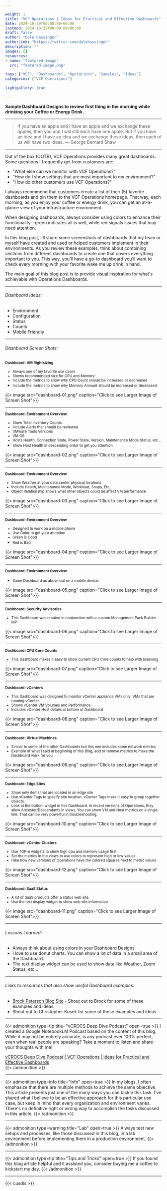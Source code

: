 ```yaml
---

weight: 1
title: "VCF Operations | Ideas for Practical and Effective Dashboards"
date: 2024-10-29T00:00:00+00:00
lastmod: 2024-10-29T00:00:00+00:00
draft: false
author: "Dale Hassinger"
authorLink: "https://twitter.com/dalehassinger"
description: ""
images: []
resources:
- name: "featured-image"
  src: "featured-image.png"

tags: ["VCF", "Dashboards", "Operations", "Samples", "Ideas"]
categories: ["VCF Operations"]

lightgallery: true

---
```


**Sample Dashboard Designs to review first thing in the morning while drinking your Coffee or Energy Drink.**

<!--more-->

---

>If you have an apple and I have an apple and we exchange these apples, then you and I will still each have one apple. But if you have an idea and I have an idea and we exchange these ideas, then each of us will have two ideas. — George Bernard Shaw

---

Out of the box (OOTB), VCF Operations provides many great dashboards. Some questions I frequently get from customers are:  

* "What else can we monitor with VCF Operations?"  
* "How do I show settings that are most important to my environment?"  
* "How do other customers use VCF Operations?"

I always recommend that customers create a list of their (5) favorite dashboards and pin them to the VCF Operations homepage. That way, each morning, as you enjoy your coffee or energy drink, you can get an at-a-glance view of your infrastructure environment.  

When designing dashboards, always consider using colors to enhance their functionality—green indicates all is well, while red signals issues that may need attention.  

In this blog post, I’ll share some screenshots of dashboards that my team or myself have created and used or helped customers implement in their environments. As you review these examples, think about combining sections from different dashboards to create one that covers everything important to you. This way, you’ll have a go-to dashboard you’ll want to check every morning with your favorite wake me up drink in hand.  

The main goal of this blog post is to provide visual inspiration for what's achievable with Operations Dashboards.  

---

###### Dashboard Ideas:  

* Environment  
* Configuration  
* Status  
* Counts  
* Mobile Friendly    

---

###### Dashboard Screen Shots:  

<small>**Dashboard: VM Rightsizing**  
* Always one of my favorite use cases  
* Shows recommended size for CPU and Memory  
* Include the metrics to show why CPU Count should be increased or decreased
* Include the metrics to show why Memory Amount should be increased or decreased</small>  

{{< image src="dashboard-01.png" caption="Click to see Larger Image of Screen Shot">}}  

---

<small>**Dashboard: Environment Overview**  
* Show Total Inventory Counts  
* Include Alerts that should be reviewed  
* VMware Tools Versions  
* VM OS  
* Hosts Health, Connection State, Power State, Version, Maintenance Mode Status, etc...  
* Show Host Health in descending order to get you attention</small>  

{{< image src="dashboard-02.png" caption="Click to see Larger Image of Screen Shot">}}  

---

<small>**Dashboard: Environment Overview**  
* Show Weather at your data center physical locations  
* Include Health, Maintenance Mode, Workload, Snaps, Etc...  
* Object Relationship shows what other objects could be affect VM performance  
</small>  

{{< image src="dashboard-03.png" caption="Click to see Larger Image of Screen Shot">}}  

---

<small>**Dashboard: Environment Overview**  
* Designed to work on a mobile phone  
* Use Color to get your attention  
* Green is Good  
* Red is Bad</small>  

{{< image src="dashboard-04.png" caption="Click to see Larger Image of Screen Shot">}}  

---

<small>**Dashboard: Environment Overview**  
* Same Dashboard as above but on a mobile device.</small>  

{{< image src="dashboard-05.png" caption="Click to see Larger Image of Screen Shot">}}  

---

<small>**Dashboard: Security Advisories**  
* This Dashboard was created in conjunction with a custom Management Pack Builder MP
</small>  

{{< image src="dashboard-06.png" caption="Click to see Larger Image of Screen Shot">}}  

---

<small>**Dashboard: CPU Core Counts**  
* This Dashboard makes it easy to show current CPU Core counts to help with licensing
</small>  

{{< image src="dashboard-07.png" caption="Click to see Larger Image of Screen Shot">}}  

---

<small>**Dashboard: vCenters**  
* This Dashboard was designed to monitor vCenter appliance VMs only. VMs that are running vCenter.
* Shows vCenter VM Volumes and Performance
* Includes vCenter Host details at bottom of Dashboard
</small>  

{{< image src="dashboard-08.png" caption="Click to see Larger Image of Screen Shot">}}  

---

<small>**Dashboard: Virtual Machines**  
* Similar to some of the other Dashboards but this one includes some network metrics
* Example of what I said at beginning of this Blog, add or remove metrics to make the Dashboard work for you
</small>  

{{< image src="dashboard-09.png" caption="Click to see Larger Image of Screen Shot">}}  

---

<small>**Dashboard: Edge Sites**  
* Show only items that are located in an edge site
* Use vCenter Tags to specify site location. vCenter Tags make it easy to group together objects.
* Look at the bottom widget in this Dashboard. In recent versions of Operations, they allow Ancestor/Descendants in views. You can show VM and Host metrics on a single line. That can be very powerful in troubleshooting.
</small>  

{{< image src="dashboard-10.png" caption="Click to see Larger Image of Screen Shot">}}  

---

<small>**Dashboard: vCenter Clusters**  
* Use TOP-n widgets to show high cpu and memory usage first 
* Set the metrics in the views to use colors to represent high or low values  
* I like how new versions of Operations have the colored squares next to metric values  
</small>  

{{< image src="dashboard-12.png" caption="Click to see Larger Image of Screen Shot">}}  

---

<small>**Dashboard: SaaS Status**  
* A lot of SaaS products offer a status web site. 
* Use the text display widget to show web site information
</small>  

{{< image src="dashboard-11.png" caption="Click to see Larger Image of Screen Shot">}}  

---

###### Lessons Learned:

* Always think about using colors in your Dashboard Designs
* I love to use donut charts. You can show a lot of data in a small area of the Dashboard.
* The text display widget can be used to show data like Weather, Zoom Status, etc...

---

###### Links to resources that also show useful Dashboard examples: 

* [Brock Peterson Blog Site](https://www.brockpeterson.com) - Shout out to Brock for some of these examples and ideas.  
* Shout out to Christopher Kusek for some of these examples and ideas.  

---

{{< admonition type=tip title="vCROCS Deep Dive Podcast" open=true >}}
I created a Google NotebookLM Podcast based on the content of this blog. While it may not be entirely accurate, is any podcast ever 100% perfect, even when real people are speaking? Take a moment to listen and share your thoughts with me!  

[vCROCS Deep Dive Podcast | VCF Operations | Ideas for Practical and Effective Dashboards](https://youtu.be/OGDfvYJ4hhM)  
{{< /admonition >}}

---

{{< admonition type=info title="Info" open=true >}}
In my blogs, I often emphasize that there are multiple methods to achieve the same objective. This article presents just one of the many ways you can tackle this task. I've shared what I believe to be an effective approach for this particular use case, but keep in mind that every organization and environment varies. There's no definitive right or wrong way to accomplish the tasks discussed in this article.
{{< /admonition >}}

---

{{< admonition type=warning title="Lab" open=true >}}
Always test new setups and processes, like those discussed in this blog, in a lab environment before implementing them in a production environment.
{{< /admonition >}}

---

{{< admonition type=tip title="Tips and Tricks" open=true >}}
If you found this blog article helpful and it assisted you, consider buying me a coffee to kickstart my day.
{{< /admonition >}}

<center>
<script type="text/javascript" src="https://cdnjs.buymeacoffee.com/1.0.0/button.prod.min.js" data-name="bmc-button" data-slug="dalehassinger" data-color="#FFDD00" data-emoji=""  data-font="Cookie" data-text="Buy me a coffee" data-outline-color="#000000" data-font-color="#000000" data-coffee-color="#ffffff" ></script>
</center>

---

{{< cusdis >}}
